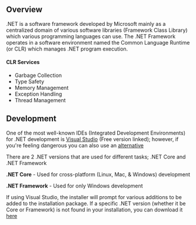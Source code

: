 ## Overview
.NET is a software framework developed by Microsoft mainly as a centralized domain of various software libraries (Framework Class Library) which various programming languages can use. The .NET Framework operates in a software environment named the Common Language Runtime (or CLR) which manages .NET program execution. 

#### CLR Services
- Garbage Collection
- Type Safety
- Memory Management
- Exception Handling 
- Thread Management

## Development
One of the most well-known IDEs (Integrated Development Environments) for .NET development is [Visual Studio](https://visualstudio.microsoft.com/thank-you-downloading-visual-studio/?sku=Community&rel=15#) (Free version linked); however, if you're feeling dangerous you can also use an [alternative](http://web.archive.org/web/20071217202115/http://www.dotnetcoders.com/web/Articles/ShowArticle.aspx?article=49)

There are 2 .NET versions that are used for different tasks; .NET Core and .NET Framework

<b>.NET Core</b> - Used for cross-platform (Linux, Mac, & Windows) development

<b>.NET Framework</b> - Used for only Windows development

If using Visual Studio, the installer will prompt for various additions to be added to the installation package. If a specific .NET version (whether it be Core or Framework) is not found in your installation, you can download it [here](https://dotnet.microsoft.com/download)
